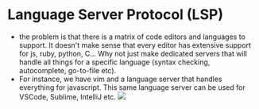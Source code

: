
# Language Server Protocol (LSP)
- the problem is that there is a matrix of code editors and languages to support. It doesn't make sense that every editor has extensive support for js, ruby, python, C... Why not just make dedicated servers that will handle all things for a specific language (syntax checking, autocomplete, go-to-file etc).
- For instance, we have vim and a language server that handles everything for javascript. This same language server can be used for VSCode, Sublime, IntelliJ etc.
![](/assets/images/2021-03-11-19-53-45.png)